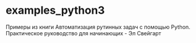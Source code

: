 # examples_python3
Примеры из книги Автоматизация рутинных задач с помощью Python. 
Практическое руководство для начинающих - Эл Свейгарт
